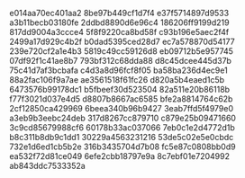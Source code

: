 e014aa70ec401aa2
8be97b449cf1d7f4
e37f5714897d9533
a3b11becb03180fe
2ddbd8890d6e96c4
186206ff9199d219
817dd9004a3ccce4
5f8f9220ca8bd58f
c93b196e5aec2f4f
2499a17d929c4b2f
b0dad5395ced28d7
ec7a578870d54177
239e720cf2a1e4b3
5819c49cc59126d8
eb09712b5e957745
07df92f1c41ae8b7
793bf312c68dda88
d8c45dcee445d37b
75c41d7af3bcbafa
c4d3a8d96fcf8f05
ba58ba236d4ec9e1
88a2fac106f9a7ae
ae3561518f61fc26
d820a5b4eaed1c5b
6473576b99178dc1
b5fbeef30d523504
82a511e20b86118b
f77f3021d037e4d5
d8807b8667ac6585
bfe2a8814764c62b
2cf12850ca429969
6beea340b96b9427
3eab7ffd5f4979e0
a3eb9b3eebc24deb
317d8267cc879710
c879e25b09471660
3c9cd85679988cf6
60178b33ac037066
7eb0c1e2d4772d1b
b8c311b8db9c1dd1
30229a4563231216
53de5c02e5e0cbdc
732e1d6ed1cb5b2e
316b3435704d7b08
fc5e87c0808bb0d9
ea532f72d81ce049
6efe2cbb18797e9a
8c7ebf01e7204992
ab843ddc7533352a
